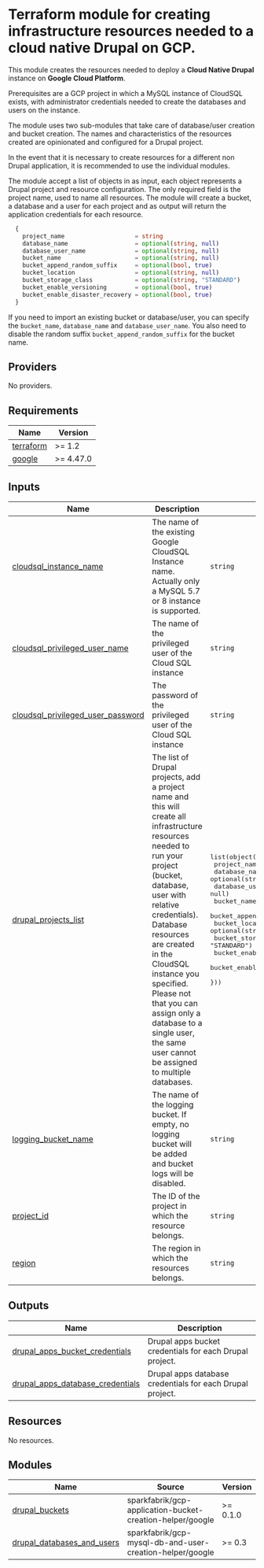# Terraform module for creating infrastructure resources needed to a cloud native Drupal on GCP. 

This module creates the resources needed to deploy a **Cloud Native Drupal** instance 
on **Google Cloud Platform**.

Prerequisites are a GCP project in which a MySQL instance of CloudSQL exists,
with administrator credentials needed to create the databases and users on the instance.

The module uses two sub-modules that take care of database/user creation and bucket
creation. The names and characteristics of the resources created are opinionated 
and configured for a Drupal project.

In the event that it is necessary to create resources for a different non Drupal 
application, it is recommended to use the individual modules.

The module accept a list of objects in as input, each object represents a Drupal 
project and resource configuration. The only required field is the project name,
used to name all resources.
The module will create a bucket, a database and a user for each project and as
output will return the application credentials for each resource.

```terraform
  {
    project_name                    = string
    database_name                   = optional(string, null)
    database_user_name              = optional(string, null)
    bucket_name                     = optional(string, null)
    bucket_append_random_suffix     = optional(bool, true)
    bucket_location                 = optional(string, null)
    bucket_storage_class            = optional(string, "STANDARD")
    bucket_enable_versioning        = optional(bool, true)
    bucket_enable_disaster_recovery = optional(bool, true)
  }
```

If you need to import an existing bucket or database/user, you can specify the
`bucket_name`, `database_name` and `database_user_name`. You also need to disable
the random suffix `bucket_append_random_suffix` for the bucket name.

<!-- BEGIN_TF_DOCS -->
## Providers

No providers.
## Requirements

| Name | Version |
|------|---------|
| <a name="requirement_terraform"></a> [terraform](#requirement\_terraform) | >= 1.2 |
| <a name="requirement_google"></a> [google](#requirement\_google) | >= 4.47.0 |
## Inputs

| Name | Description | Type | Default | Required |
|------|-------------|------|---------|:--------:|
| <a name="input_cloudsql_instance_name"></a> [cloudsql\_instance\_name](#input\_cloudsql\_instance\_name) | The name of the existing Google CloudSQL Instance name. Actually only a MySQL 5.7 or 8 instance is supported. | `string` | n/a | yes |
| <a name="input_cloudsql_privileged_user_name"></a> [cloudsql\_privileged\_user\_name](#input\_cloudsql\_privileged\_user\_name) | The name of the privileged user of the Cloud SQL instance | `string` | n/a | yes |
| <a name="input_cloudsql_privileged_user_password"></a> [cloudsql\_privileged\_user\_password](#input\_cloudsql\_privileged\_user\_password) | The password of the privileged user of the Cloud SQL instance | `string` | n/a | yes |
| <a name="input_drupal_projects_list"></a> [drupal\_projects\_list](#input\_drupal\_projects\_list) | The list of Drupal projects, add a project name and this will create all infrastructure resources needed to run your project (bucket, database, user with relative credentials). Database resources are created in the CloudSQL instance you specified. Please not that you can assign only a database to a single user, the same user cannot be assigned to multiple databases. | <pre>list(object({<br>    project_name                    = string<br>    database_name                   = optional(string, null)<br>    database_user_name              = optional(string, null)<br>    bucket_name                     = optional(string, null)<br>    bucket_append_random_suffix     = optional(bool, true)<br>    bucket_location                 = optional(string, null)<br>    bucket_storage_class            = optional(string, "STANDARD")<br>    bucket_enable_versioning        = optional(bool, true)<br>    bucket_enable_disaster_recovery = optional(bool, true)<br>  }))</pre> | n/a | yes |
| <a name="input_logging_bucket_name"></a> [logging\_bucket\_name](#input\_logging\_bucket\_name) | The name of the logging bucket. If empty, no logging bucket will be added and bucket logs will be disabled. | `string` | `""` | no |
| <a name="input_project_id"></a> [project\_id](#input\_project\_id) | The ID of the project in which the resource belongs. | `string` | n/a | yes |
| <a name="input_region"></a> [region](#input\_region) | The region in which the resources belongs. | `string` | n/a | yes |
## Outputs

| Name | Description |
|------|-------------|
| <a name="output_drupal_apps_bucket_credentials"></a> [drupal\_apps\_bucket\_credentials](#output\_drupal\_apps\_bucket\_credentials) | Drupal apps bucket credentials for each Drupal project. |
| <a name="output_drupal_apps_database_credentials"></a> [drupal\_apps\_database\_credentials](#output\_drupal\_apps\_database\_credentials) | Drupal apps database credentials for each Drupal project. |
## Resources

No resources.
## Modules

| Name | Source | Version |
|------|--------|---------|
| <a name="module_drupal_buckets"></a> [drupal\_buckets](#module\_drupal\_buckets) | sparkfabrik/gcp-application-bucket-creation-helper/google | >= 0.1.0 |
| <a name="module_drupal_databases_and_users"></a> [drupal\_databases\_and\_users](#module\_drupal\_databases\_and\_users) | sparkfabrik/gcp-mysql-db-and-user-creation-helper/google | >= 0.3 |

<!-- END_TF_DOCS -->
